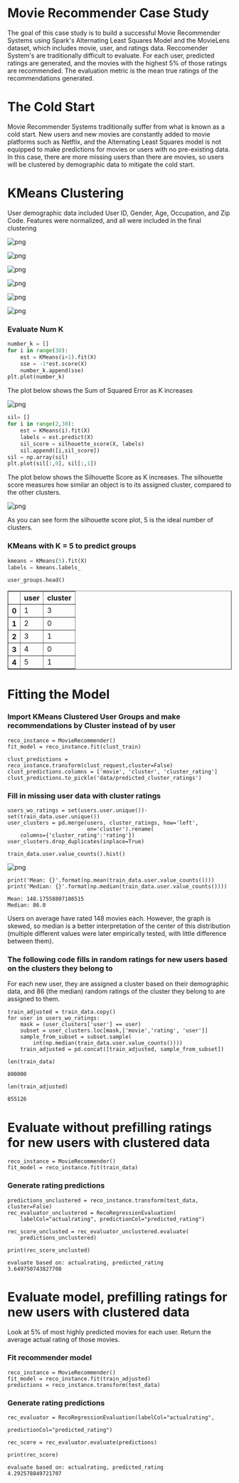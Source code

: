 # Movie Recommender Case Study

The goal of this case study is to build a successful Movie Recommender Systems using Spark's Alternating Least Squares Model and the MovieLens dataset, which includes movie, user, and ratings data. Reccomender System's are traditionally difficult to evaluate. For each user, predicted ratings are generated, and the movies with the highest 5% of those ratings are recommended. The evaluation metric is the mean true ratings of the recommendations generated.


# The Cold Start
Movie Recommender Systems traditionally suffer from what is known as a cold start. New users and new movies are constantly added to movie platforms such as Netflix, and the Alternating Least Squares model is not equipped to make predictions for movies or users with no pre-existing data. In this case, there are more missing users than there are movies, so users will be clustered by demographic data to mitigate the cold start. 


# KMeans Clustering
User demographic data included User ID, Gender, Age, Occupation, and Zip Code. Features were normalized, and all were included in the final clustering

![png](readme_files/cluster_users_7_1.png)

![png](readme_files/cluster_users_7_2.png)

![png](readme_files/cluster_users_7_3.png)

![png](readme_files/cluster_users_7_4.png)

![png](readme_files/cluster_users_7_5.png)

![png](readme_files/cluster_users_7_6.png)


### Evaluate Num K


```python
number_k = []
for i in range(30):
    est = KMeans(i+1).fit(X)
    sse = -1*est.score(X)
    number_k.append(sse)
plt.plot(number_k)
```

The plot below shows the Sum of Squared Error as K increases

![png](readme_files/cluster_users_9_1.png)



```python
sil= []
for i in range(2,30):
    est = KMeans(i).fit(X)
    labels = est.predict(X)
    sil_score = silhouette_score(X, labels)
    sil.append([i,sil_score])
sil = np.array(sil)
plt.plot(sil[:,0], sil[:,1])
```

The plot below shows the Silhouette Score as K increases. The silhouette score measures how similar an object is to its assigned cluster, compared to the other clusters.

![png](readme_files/cluster_users_10_1.png)

As you can see form the silhouette score plot, 5 is the ideal number of clusters.

### KMeans with K = 5 to predict groups

```python
kmeans = KMeans(5).fit(X)
labels = kmeans.labels_
```

```python
user_groups.head()
```
<table border="1" class="dataframe">
  <thead>
    <tr style="text-align: right;">
      <th></th>
      <th>user</th>
      <th>cluster</th>
    </tr>
  </thead>
  <tbody>
    <tr>
      <th>0</th>
      <td>1</td>
      <td>3</td>
    </tr>
    <tr>
      <th>1</th>
      <td>2</td>
      <td>0</td>
    </tr>
    <tr>
      <th>2</th>
      <td>3</td>
      <td>1</td>
    </tr>
    <tr>
      <th>3</th>
      <td>4</td>
      <td>0</td>
    </tr>
    <tr>
      <th>4</th>
      <td>5</td>
      <td>1</td>
    </tr>
  </tbody>
</table>
</div>



# Fitting the Model


### Import KMeans Clustered User Groups and make recommendations by Cluster instead of by user


```
reco_instance = MovieRecommender()
fit_model = reco_instance.fit(clust_train)
```


```
clust_predictions = reco_instance.transform(clust_request,cluster=False)
clust_predictions.columns = ['movie', 'cluster', 'cluster_rating']
clust_predictions.to_pickle('data/predicted_cluster_ratings')
```


### Fill in missing user data with cluster ratings


```
users_wo_ratings = set(users.user.unique())-set(train_data.user.unique())
user_clusters = pd.merge(users, cluster_ratings, how='left', 
                         on='cluster').rename(
    columns={'cluster_rating':'rating'})
user_clusters.drop_duplicates(inplace=True)
```


```
train_data.user.value_counts().hist()
```








![png](readme_files/ALS_Model_24_1.png)



```
print('Mean: {}'.format(np.mean(train_data.user.value_counts())))
print('Median: {}'.format(np.median(train_data.user.value_counts())))
```

    Mean: 148.17558807186515
    Median: 86.0


Users on average have rated 148 movies each. However, the graph is skewed, so median is a better interpretation of the center of this distribution (multiple different values were later empirically tested, with little difference between them). 

### The following code fills in random ratings for new users based on the clusters they belong to

For each new user, they are assigned a cluster based on their demographic data, and 86 (the median) random ratings of the cluster they belong to are assigned to them. 


```
train_adjusted = train_data.copy()
for user in users_wo_ratings:
    mask = (user_clusters['user'] == user)
    subset = user_clusters.loc[mask,['movie','rating', 'user']]
    sample_from_subset = subset.sample(
        int(np.median(train_data.user.value_counts())))
    train_adjusted = pd.concat([train_adjusted, sample_from_subset])

```



```
len(train_data)
```




    800000




```
len(train_adjusted)
```




    855126



# Evaluate without prefilling ratings for new users with clustered data


```
reco_instance = MovieRecommender()
fit_model = reco_instance.fit(train_data)
```

### Generate rating predictions


```
predictions_unclustered = reco_instance.transform(test_data, cluster=False)
rec_evaluator_unclustered = RecoRegressionEvaluation(
    labelCol="actualrating", predictionCol="predicted_rating")

rec_score_unclusted = rec_evaluator_unclustered.evaluate(
    predictions_unclustered)

print(rec_score_unclusted)
```

    evaluate based on: actualrating, predicted_rating
    3.649750743827708


# Evaluate model, prefilling ratings for new users with clustered data

Look at 5% of most highly predicted movies for each user.
Return the average actual rating of those movies.

### Fit recommender model


```
reco_instance = MovieRecommender()
fit_model = reco_instance.fit(train_adjusted)
predictions = reco_instance.transform(test_data)
```

### Generate rating predictions


```
rec_evaluator = RecoRegressionEvaluation(labelCol="actualrating",
                                       predictionCol="predicted_rating")

rec_score = rec_evaluator.evaluate(predictions)

print(rec_score)
```

    evaluate based on: actualrating, predicted_rating
    4.292578849721707


